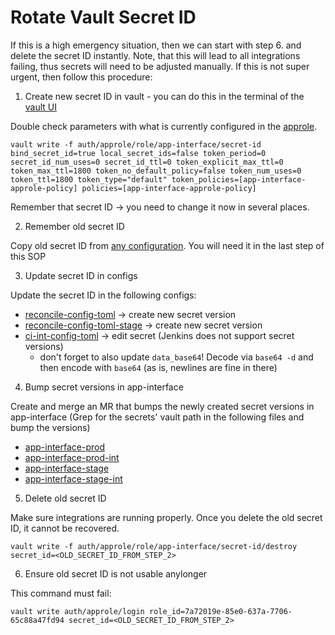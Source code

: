 # Rotate Vault Secret ID

If this is a high emergency situation, then we can start with step 6. and delete the secret ID instantly.
Note, that this will lead to all integrations failing, thus secrets will need to be adjusted manually.
If this is not super urgent, then follow this procedure:

1. Create new secret ID in vault - you can do this in the terminal of the [vault UI](https://vault.devshift.net)

Double check parameters with what is currently configured in the [approle](../../data/services/vault.devshift.net/config/prod/roles/approles/app-interface-approle.yml).

```
vault write -f auth/approle/role/app-interface/secret-id bind_secret_id=true local_secret_ids=false token_period=0 secret_id_num_uses=0 secret_id_ttl=0 token_explicit_max_ttl=0 token_max_ttl=1800 token_no_default_policy=false token_num_uses=0 token_ttl=1800 token_type="default" token_policies=[app-interface-approle-policy] policies=[app-interface-approle-policy]
```

Remember that secret ID -> you need to change it now in several places.

2. Remember old secret ID

Copy old secret ID from [any configuration](https://vault.devshift.net/ui/vault/secrets/app-interface/show/app-sre/app-interface-production/qontract-reconcile-toml).
You will need it in the last step of this SOP

3. Update secret ID in configs

Update the secret ID in the following configs:

- [reconcile-config-toml](https://vault.devshift.net/ui/vault/secrets/app-interface/show/app-sre/app-interface-production/qontract-reconcile-toml) -> create new secret version
- [reconcile-config-toml-stage](https://vault.devshift.net/ui/vault/secrets/app-interface/show/app-sre-stage/app-interface-stage/qontract-reconcile-toml) -> create new secret version
- [ci-int-config-toml](https://vault.devshift.net/ui/vault/secrets/app-sre/show/ci-int/qontract-reconcile-toml) -> edit secret (Jenkins does not support secret versions)
  - don't forget to also update `data_base64`! Decode via `base64 -d` and then encode with `base64` (as is, newlines are fine in there)

4. Bump secret versions in app-interface

Create and merge an MR that bumps the newly created secret versions in app-interface
(Grep for the secrets' vault path in the following files and bump the versions)

- [app-interface-prod](../../data/services/app-interface/namespaces/app-interface-production.yml)
- [app-interface-prod-int](../../data/services/app-interface/namespaces/app-interface-production-int.yml)
- [app-interface-stage](../../data/services/app-interface/namespaces/app-interface-stage.yml)
- [app-interface-stage-int](../../data/services/app-interface/namespaces/app-interface-stage-int.yml)

5. Delete old secret ID

Make sure integrations are running properly. Once you delete the old secret ID, it cannot be recovered.

```
vault write -f auth/approle/role/app-interface/secret-id/destroy secret_id=<OLD_SECRET_ID_FROM_STEP_2>
```

6. Ensure old secret ID is not usable anylonger

This command must fail:

```
vault write auth/approle/login role_id=7a72019e-85e0-637a-7706-65c88a47fd94 secret_id=<OLD_SECRET_ID_FROM_STEP_2>
```

